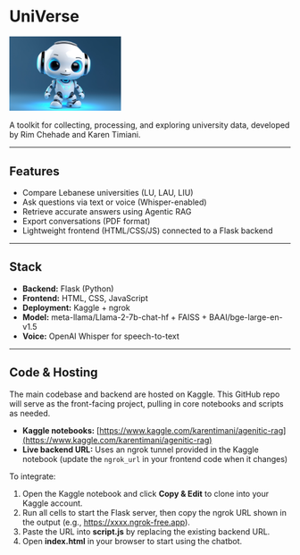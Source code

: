 # UniVerse
<p algin="center">
  <img src="images/uniVerse.jpg" width="200" alt="UniVerse Logo" />
</p>

A toolkit for collecting, processing, and exploring university data, developed by Rim Chehade and Karen Timiani.

---

## Features

- Compare Lebanese universities (LU, LAU, LIU)
- Ask questions via text or voice (Whisper-enabled)
- Retrieve accurate answers using Agentic RAG
- Export conversations (PDF format)
- Lightweight frontend (HTML/CSS/JS) connected to a Flask backend

---

## Stack

- **Backend:** Flask (Python)
- **Frontend:** HTML, CSS, JavaScript
- **Deployment:** Kaggle + ngrok
- **Model:** meta-llama/Llama-2-7b-chat-hf + FAISS + BAAI/bge-large-en-v1.5
- **Voice:** OpenAI Whisper for speech-to-text

---

## Code & Hosting

The main codebase and backend are hosted on Kaggle. This GitHub repo will serve as the front-facing project, pulling in core notebooks and scripts as needed.

- **Kaggle notebooks:** [https://www.kaggle.com/karentimani/agenitic-rag](https://www.kaggle.com/karentimani/agenitic-rag)
- **Live backend URL:** Uses an ngrok tunnel provided in the Kaggle notebook (update the `ngrok_url` in your frontend code when it changes)

To integrate:

1. Open the Kaggle notebook and click **Copy & Edit** to clone into your Kaggle account.
2.  Run all cells to start the Flask server, then copy the ngrok URL shown in the output (e.g., https://xxxx.ngrok-free.app).
3. Paste the URL into **script.js** by replacing the existing backend URL.
4. Open **index.html** in your browser to start using the chatbot.
